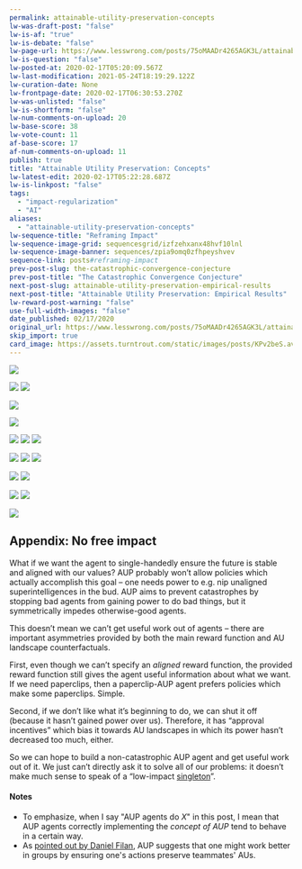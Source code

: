 ```yaml
---
permalink: attainable-utility-preservation-concepts
lw-was-draft-post: "false"
lw-is-af: "true"
lw-is-debate: "false"
lw-page-url: https://www.lesswrong.com/posts/75oMAADr4265AGK3L/attainable-utility-preservation-concepts
lw-is-question: "false"
lw-posted-at: 2020-02-17T05:20:09.567Z
lw-last-modification: 2021-05-24T18:19:29.122Z
lw-curation-date: None
lw-frontpage-date: 2020-02-17T06:30:53.270Z
lw-was-unlisted: "false"
lw-is-shortform: "false"
lw-num-comments-on-upload: 20
lw-base-score: 38
lw-vote-count: 11
af-base-score: 17
af-num-comments-on-upload: 11
publish: true
title: "Attainable Utility Preservation: Concepts"
lw-latest-edit: 2020-02-17T05:22:28.687Z
lw-is-linkpost: "false"
tags: 
  - "impact-regularization"
  - "AI"
aliases: 
  - "attainable-utility-preservation-concepts"
lw-sequence-title: "Reframing Impact"
lw-sequence-image-grid: sequencesgrid/izfzehxanx48hvf10lnl
lw-sequence-image-banner: sequences/zpia9omq0zfhpeyshvev
sequence-link: posts#reframing-impact
prev-post-slug: the-catastrophic-convergence-conjecture
prev-post-title: "The Catastrophic Convergence Conjecture"
next-post-slug: attainable-utility-preservation-empirical-results
next-post-title: "Attainable Utility Preservation: Empirical Results"
lw-reward-post-warning: "false"
use-full-width-images: "false"
date_published: 02/17/2020
original_url: https://www.lesswrong.com/posts/75oMAADr4265AGK3L/attainable-utility-preservation-concepts
skip_import: true
card_image: https://assets.turntrout.com/static/images/posts/KPv2beS.avif
---
```

![](https://assets.turntrout.com/static/images/posts/hTnYTsJ.avif)

![](https://assets.turntrout.com/static/images/posts/gwVocUy.avif) ![](https://assets.turntrout.com/static/images/posts/KPv2beS.avif)

![](https://assets.turntrout.com/static/images/posts/MYNBKOe.avif)

![](https://assets.turntrout.com/static/images/posts/ZK2qYPZ.avif)

![](https://assets.turntrout.com/static/images/posts/lk8Keid.avif) ![](https://assets.turntrout.com/static/images/posts/kMBZK6d.avif) ![](https://assets.turntrout.com/static/images/posts/FXlUiYj.avif)

![](https://assets.turntrout.com/static/images/posts/hHVvk0Q.avif) ![](https://assets.turntrout.com/static/images/posts/3NMSHHl.avif) ![](https://assets.turntrout.com/static/images/posts/BtzHnUq.avif)

![](https://assets.turntrout.com/static/images/posts/MzW64A5.avif) ![](https://assets.turntrout.com/static/images/posts/mOWK65o.avif)

![](https://assets.turntrout.com/static/images/posts/VDQiChW.avif) ![](https://assets.turntrout.com/static/images/posts/jtxMXJe.avif)

![](https://assets.turntrout.com/static/images/posts/7KcMK3J.avif)

## Appendix: No free impact

What if we want the agent to single-handedly ensure the future is stable and aligned with our values? AUP probably won’t allow policies which actually accomplish this goal – one needs power to e.g. nip unaligned superintelligences in the bud. AUP aims to prevent catastrophes by stopping bad agents from gaining power to do bad things, but it symmetrically impedes otherwise-good agents.

This doesn’t mean we can’t get useful work out of agents – there are important asymmetries provided by both the main reward function and AU landscape counterfactuals.

First, even though we can’t specify an _aligned_ reward function, the provided reward function still gives the agent useful information about what we want. If we need paperclips, then a paperclip-AUP agent prefers policies which make some paperclips. Simple.

Second, if we don’t like what it’s beginning to do, we can shut it off (because it hasn’t gained power over us). Therefore, it has “approval incentives” which bias it towards AU landscapes in which its power hasn’t decreased too much, either.

So we can hope to build a non-catastrophic AUP agent and get useful work out of it. We just can’t directly ask it to solve all of our problems: it doesn’t make much sense to speak of a “low-impact [singleton](https://lesswrong.com/tag/singleton)”.

#### Notes

- To emphasize, when I say "AUP agents do $X$" in this post, I mean that AUP agents correctly implementing the _concept of AUP_ tend to behave in a certain way.
- As [pointed out by Daniel Filan](https://www.lesswrong.com/posts/yEa7kwoMpsBgaBCgb/towards-a-new-impact-measure#jJrCTRwTZDZDc3XLx), AUP suggests that one might work better in groups by ensuring one's actions preserve teammates' AUs.
